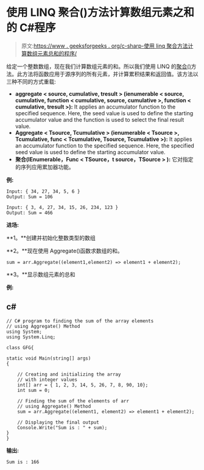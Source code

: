 # 使用 LINQ 聚合()方法计算数组元素之和的 C#程序

> 原文:[https://www . geeksforgeeks . org/c-sharp-使用 linq 聚合方法计算数组元素总和的程序/](https://www.geeksforgeeks.org/c-sharp-program-to-calculate-the-sum-of-array-elements-using-the-linq-aggregate-method/)

给定一个整数数组，现在我们计算数组元素的和。所以我们使用 LINQ 的[聚合()](https://www.geeksforgeeks.org/linq-how-to-find-aggregate-of-the-given-sequence/)方法。此方法将函数应用于源序列的所有元素，并计算累积结果和返回值。该方法以三种不同的方式重载:

*   **aggregate < source, cumulative, tresult > (ienumerable < source, cumulative, function < cumulative, source, cumulative >, function < cumulative, tresult >):** It applies an accumulator function to the specified sequence. Here, the seed value is used to define the starting accumulator value and the function is used to select the final result value.
*   **Aggregate < Tsource, Tcumulative > (ienumerable < Tsource >, Tcumulative, func < Tcumulative, Tsource, Tcumulative >):** It applies an accumulator function to the specified sequence. Here, the specified seed value is used to define the starting accumulator value.
*   **聚合<TSource>(IEnumerable<t source>，Func < TSource，t source，TSource > ):** 它对指定的序列应用累加器功能。

**例:**

```
Input: { 34, 27, 34, 5, 6 }
Output: Sum = 106

Input: { 3, 4, 27, 34, 15, 26, 234, 123 }
Output: Sum = 466
```

**进场:**

**1。**创建并初始化整数类型的数组

**2。**现在使用 Aggregate()函数求数组的和。

```
sum = arr.Aggregate((element1,element2) => element1 + element2);
```

**3。**显示数组元素的总和

**例:**

## c#

```
// C# program to finding the sum of the array elements
// using Aggregate() Method
using System;
using System.Linq;

class GFG{

static void Main(string[] args)
{

    // Creating and initializing the array
    // with integer values
    int[] arr = { 1, 2, 3, 14, 5, 26, 7, 8, 90, 10};
    int sum = 0;

    // Finding the sum of the elements of arr
    // using Aggregate() Method
    sum = arr.Aggregate((element1, element2) => element1 + element2);

    // Displaying the final output
    Console.Write("Sum is : " + sum);
}
}
```

**输出:**

```
Sum is : 166
```